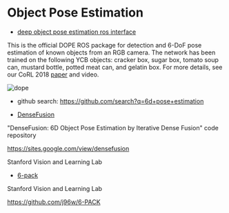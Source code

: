 # Object Pose Estimation

- [deep object pose estimation ros interface](https://github.com/NVlabs/Deep_Object_Pose)

This is the official DOPE ROS package for detection and 6-DoF pose estimation of known objects from an RGB camera. The network has been trained on the following YCB objects: cracker box, sugar box, tomato soup can, mustard bottle, potted meat can, and gelatin box. For more details, see our CoRL 2018 [paper](https://arxiv.org/pdf/1809.10790.pdf) and video.

![dope](https://github.com/NVlabs/Deep_Object_Pose/blob/master/dope_objects.png)


- github search: https://github.com/search?q=6d+pose+estimation

- [DenseFusion](https://github.com/j96w/DenseFusion)

"DenseFusion: 6D Object Pose Estimation by Iterative Dense Fusion" code repository

https://sites.google.com/view/densefusion

 Stanford Vision and Learning Lab 

 - [6-pack](https://sites.google.com/view/6packtracking)

Stanford Vision and Learning Lab 

https://github.com/j96w/6-PACK